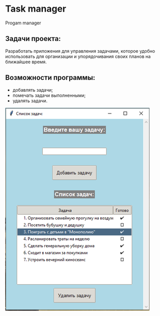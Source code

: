# Task manager
Progam manager

## Задачи проекта: 
Разработать приложения для управления задачами, которое удобно использовать для 
организации и упорядочивания своих планов на ближайшее время.
## Возможности программы: 
* добавлять задачи;
* помечать задачи выполненными;
* удалять задачи.

![img.png](img.png)